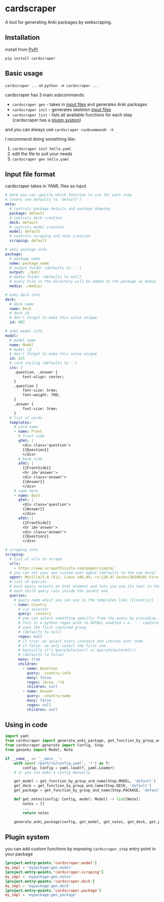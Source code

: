 # cardscraper

A tool for generating Anki packages by webscraping.

## Installation

install from [PyPI](https://pypi.org/project/cardscraper/)

```
pip install cardscraper
```

## Basic usage

`cardscraper ...` or `python -m cardscraper ...`

cardscraper has 3 main subcommands:

- `cardscraper gen` - takes in [input files](#input-file-format) and generates Anki packages
- `cardscraper init` - generates skeleton [input files](#input-file-format)
- `cardscraper list` - lists all available functions for each step (cardscraper has a [plugin system](#plugin-system))

and you can always use `cardscraper <subcommand> -h`

I recommend doing something like:

1. `cardscraper init hello.yaml`
2. edit the file to suit your needs
3. `cardscraper gen hello.yaml`

## Input file format

cardscraper takes in YAML files as input

```yaml
# here you can specify which function to use for each step
# (every one defaults to 'default')
meta:
  # controls package details and package dumping
  package: default
  # controls deck creation
  deck: default
  # controls model creation
  model: default
  # controls scraping and note creation
  scraping: default

# anki package info
package:
  # package name
  name: package_name
  # output folder (defaults to '.')
  output: ./out/
  # media folder (defaults to null)
  # every file in the directory will be added to the package as media
  media: ./media/

# anki deck info
deck:
  # deck name
  name: Deck
  # deck id
  # don't forget to make this value unique
  id: 987

# anki model info
model:
  # model name
  name: Model
  # model id
  # don't forget to make this value unique
  id: 321
  # card styling (defaults to '')
  css: |
    .question, .answer {
        text-align: center;
    }
    .question {
        font-size: 5rem;
        font-weight: 700;
    }
    .answer {
        font-size: 3rem;
    }
  # list of cards
  templates:
    # card name
    - name: Front
      # front side
      qfmt: |
        <div class='question'>
        {{Question}}
        </div>
      # back side
      afmt: |
        {{FrontSide}}
        <hr id='answer'>
        <div class='answer'>
        {{Answer}}
        </div>
    # same here
    - name: Back
      qfmt: |
        <div class='question'>
        {{Answer}}
        </div>
      afmt: |
        {{FrontSide}}
        <hr id='answer'>
        <div class='answer'>
        {{Question}}
        </div>

# scraping info
scraping:
  # list of urls to scrape
  urls:
    - https://www.scrapethissite.com/pages/simple/
  # you can set your own custom user agent (defaults to the one here)
  agent: Mozilla/5.0 (X11; Linux x86_64; rv:120.0) Gecko/20100101 Firefox/120.0
  # list of queries
  # each query selects an html element and lets you use its text in the templates
  # each child query runs inside the parent one
  queries:
    # query name which you can use in the templates like {{Country}}
    - name: Country
      # css selector
      query: .country
      # you can select something specific from the query by providing a regex
      # this is a python regex with re.DOTALL enabled i.e. '.' captures '\n'
      # uses the first captured group
      # (defaults to null)
      regex: null
      # if true: we select every instance and iterate over them
      # if false: we only select the first one
      # basically it's querySelector() vs querySelectorAll()
      # (defaults to false)
      many: true
      children:
        - name: Question
          query: .country-info
          many: false
          regex: (Area .*)$
          children: null
        - name: Answer
          query: .country-name
          many: false
          regex: null
          children: null
```

## Using in code

```py
import yaml
from cardscraper import generate_anki_package, get_function_by_group_and_name
from cardscraper.generate import Config, Step
from genanki import Model, Note

if __name__ == '__main__':
    with open('/path/to/config.yaml', 'r') as f:
        config: Config = yaml.load(f, yaml.Loader)
    # or you can make a config manually

    get_model = get_function_by_group_and_name(Step.MODEL, 'default')
    get_deck = get_function_by_group_and_name(Step.DECK, 'default')
    get_package = get_function_by_group_and_name(Step.PACKAGE, 'default')

    def get_notes(config: Config, model: Model) -> list[Note]:
        notes = []
        ...
        return notes

    generate_anki_package(config, get_model, get_notes, get_deck, get_package)
```

## Plugin system

you can add custom functions by exposing `cardscraper.step` entry point in your package

```toml
[project.entry-points.'cardscraper.model']
my_impl = 'mypackage:gen_model'
[project.entry-points.'cardscraper.scraping']
my_impl = 'mypackage:gen_notes'
[project.entry-points.'cardscraper.deck']
my_impl = 'mypackage:gen_deck'
[project.entry-points.'cardscraper.package']
my_impl = 'mypackage:gen_package'
```
